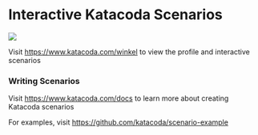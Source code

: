 # Interactive Katacoda Scenarios

[![](http://shields.katacoda.com/katacoda/winkel/count.svg)](https://www.katacoda.com/winkel "Get your profile on Katacoda.com")

Visit https://www.katacoda.com/winkel to view the profile and interactive scenarios

### Writing Scenarios
Visit https://www.katacoda.com/docs to learn more about creating Katacoda scenarios

For examples, visit https://github.com/katacoda/scenario-example
